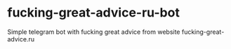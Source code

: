 # fucking-great-advice-ru-bot
Simple telegram bot with fucking great advice from website fucking-great-advice.ru
